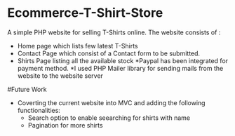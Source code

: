 # Ecommerce-T-Shirt-Store

A simple PHP website for selling T-Shirts online.
The website consists of :
  * Home page which lists few latest T-Shirts
  * Contact Page which consist of a Contact form to be submitted.
  * Shirts Page listing all the available stock
  *Paypal has been integrated for payment method.
  *I used PHP Mailer library for sending mails from the website to the website server

#Future Work 
* Coverting the current website into MVC and adding the following functionalities:
  - Search option to enable seearching for shirts with name
  - Pagination for more shirts
